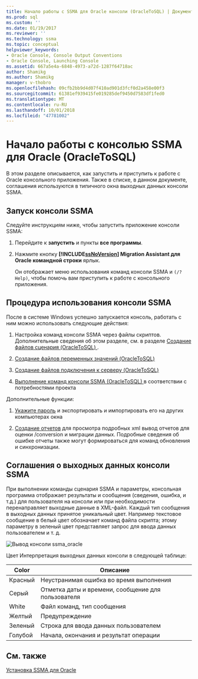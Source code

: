 ```yaml
---
title: Начало работы с SSMA для Oracle консоли (OracleToSQL) | Документация Майкрософт
ms.prod: sql
ms.custom: ''
ms.date: 01/19/2017
ms.reviewer: ''
ms.technology: ssma
ms.topic: conceptual
helpviewer_keywords:
- Oracle Console, Console Output Conventions
- Oracle Console, Launching Console
ms.assetid: 667a5e4a-6848-4973-a72d-1287f64718ac
author: Shamikg
ms.author: Shamikg
manager: v-thobro
ms.openlocfilehash: 09cfb2bb9d4d07f410ad901d3fcf0d2a458e00f3
ms.sourcegitcommit: 61381ef939415fe019285def9450d7583df1fed0
ms.translationtype: MT
ms.contentlocale: ru-RU
ms.lasthandoff: 10/01/2018
ms.locfileid: "47781002"
---
```

# <a name="getting-started-with-ssma--for-oracle-console-oracletosql"></a>Начало работы с консолью SSMA для Oracle (OracleToSQL)
В этом разделе описывается, как запустить и приступить к работе с Oracle консольного приложения. Также в списке, в данном документе, соглашения используются в типичного окна выходных данных консоли SSMA.  
  
## <a name="launching-ssma-console"></a>Запуск консоли SSMA  
Следуйте инструкциям ниже, чтобы запустить приложение консоли SSMA:  
  
1.  Перейдите к **запустить** и пункты **все программы**.  
  
2.  Нажмите кнопку  **[!INCLUDE[ssNoVersion](../../includes/ssnoversion-md.md)] Migration Assistant для Oracle командной строки** ярлык.  
  
    Он отображает меню использования команд консоли SSMA и `(/? Help)`, чтобы помочь вам приступить к работе с консольного приложения.  
  
## <a name="procedure-for-using-the-ssma-console"></a>Процедура использования консоли SSMA  
После в системе Windows успешно запускается консоль, работать с ним можно использовать следующие действия:  
  
1.  Настройка команд консоли SSMA через файлы скриптов. Дополнительные сведения об этом разделе, см. в разделе [Создание файлов сценария &#40;OracleToSQL&#41; ](../../ssma/oracle/creating-script-files-oracletosql.md) .  
  
2.  [Создание файлов переменных значений &#40;OracleToSQL&#41;](../../ssma/oracle/creating-variable-value-files-oracletosql.md)  
  
3.  [Создание файлов подключения к серверу &#40;OracleToSQL&#41;](../../ssma/oracle/creating-the-server-connection-files-oracletosql.md)  
  
4.  [Выполнение команд консоли SSMA &#40;OracleToSQL&#41; ](../../ssma/oracle/executing-the-ssma-console-oracletosql.md) в соответствии с потребностями проекта  
  
Дополнительные функции:  
  
1.  [Укажите пароль](managing-passwords-oracletosql.md) и экспортировать и импортировать его на других компьютерах окна  
  
2.  [Создание отчетов](generating-reports-oracletosql.md) для просмотра подробных xml вывод отчетов для оценки /conversion и миграции данных. Подробные сведения об ошибке отчеты также могут формироваться для команд обновления и синхронизации.  
  
## <a name="ssma-console-output-conventions"></a>Соглашения о выходных данных консоли SSMA  
При выполнении команды сценария SSMA и параметры, консольная программа отображает результаты и сообщения (сведения, ошибка, и т.д.) для пользователя на консоли или при необходимости перенаправляет выходные данные в XML-файл. Каждый тип сообщения в выходных данных принятое уникальный цвет. Например текстовое сообщение в белый цвет обозначает команд файла скрипта; этому параметру в зеленый цвет представляет запрос для ввода данных пользователем и т. д.  
  
![Вывод консоли ssma_oracle](../../ssma/db2/media/ssmaconsoleoutput_oracle.jpg "вывод консоли ssma_oracle")  
  
Цвет Интерпретация выходных данных консоли в следующей таблице:  
  
|Color|Описание|  
|---------|---------------|  
|Красный|Неустранимая ошибка во время выполнения|  
|Серый|Отметка даты и времени, сообщение для пользователя|  
|White|Файл команд, тип сообщения|  
|Желтый|Предупреждение|  
|Зеленый|Строка для ввода данных пользователем|  
|Голубой|Начала, окончания и результат операции|  
  
## <a name="see-also"></a>См. также  
[Установка SSMA для Oracle](installing-ssma-for-oracle-oracletosql.md)  
  
